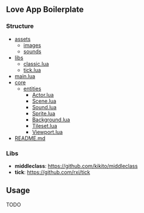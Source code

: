 ## Love App Boilerplate

### Structure
* [assets](./assets)
  * [images](./assets/images)
  * [sounds](./assets/sounds)
* [libs](./libs)
  * [classic.lua](./libs/classic.lua)
  * [tick.lua](./libs/tick.lua)
* [main.lua](./main.lua)
* [core](./core)
  * [entities](./core/entities)
    * [Actor.lua](./core/entities/Actor.lua)
    * [Scene.lua](./core/entities/Scene.lua)
    * [Sound.lua](./core/entities/Sound.lua)
    * [Sprite.lua](./core/entities/Sprite.lua)
    * [Background.lua](./core/entities/Background.lua)
    * [Tileset.lua](./core/entities/Tileset.lua)
    * [Viewport.lua](./core/entities/Viewport.lua)
* [README.md](./README.md)


### Libs
- **middleclass**: https://github.com/kikito/middleclass
- **tick**: https://github.com/rxi/tick

## Usage
TODO
